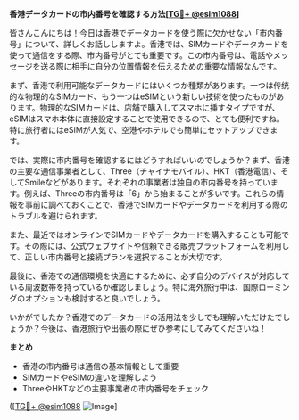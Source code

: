 **香港データカードの市内番号を確認する方法[[TG💪+ @esim1088](https://t.me/s/esim1088)]**

皆さんこんにちは！今日は香港でデータカードを使う際に欠かせない「市内番号」について、詳しくお話ししますよ。香港では、SIMカードやデータカードを使って通信をする際、市内番号がとても重要です。この市内番号は、電話やメッセージを送る際に相手に自分の位置情報を伝えるための重要な情報なんです。

まず、香港で利用可能なデータカードにはいくつか種類があります。一つは传统的な物理的なSIMカード、もう一つはeSIMという新しい技術を使ったものがあります。物理的なSIMカードは、店舗で購入してスマホに挿すタイプですが、eSIMはスマホ本体に直接設定することで使用できるので、とても便利ですね。特に旅行者にはeSIMが人気で、空港やホテルでも簡単にセットアップできます。

では、実際に市内番号を確認するにはどうすればいいのでしょうか？まず、香港の主要な通信事業者として、Three（チャイナモバイル）、HKT（香港電信）、そしてSmileなどがあります。それぞれの事業者は独自の市内番号を持っています。例えば、Threeの市内番号は「6」から始まることが多いです。これらの情報を事前に調べておくことで、香港でSIMカードやデータカードを利用する際のトラブルを避けられます。

また、最近ではオンラインでSIMカードやデータカードを購入することも可能です。その際には、公式ウェブサイトや信頼できる販売プラットフォームを利用して、正しい市内番号と接続プランを選択することが大切です。

最後に、香港での通信環境を快適にするために、必ず自分のデバイスが対応している周波数帯を持っているか確認しましょう。特に海外旅行中は、国際ローミングのオプションも検討すると良いでしょう。

いかがでしたか？香港でのデータカードの活用法を少しでも理解いただけたでしょうか？今後は、香港旅行や出張の際にぜひ参考にしてみてくださいね！

**まとめ**
- 香港の市内番号は通信の基本情報として重要
- SIMカードやeSIMの違いを理解しよう
- ThreeやHKTなどの主要事業者の市内番号をチェック

([[TG💪+ @esim1088](https://t.me/s/esim1088) ![Image](https://i.postimg.cc/Y0z9fWf4/image.png)]